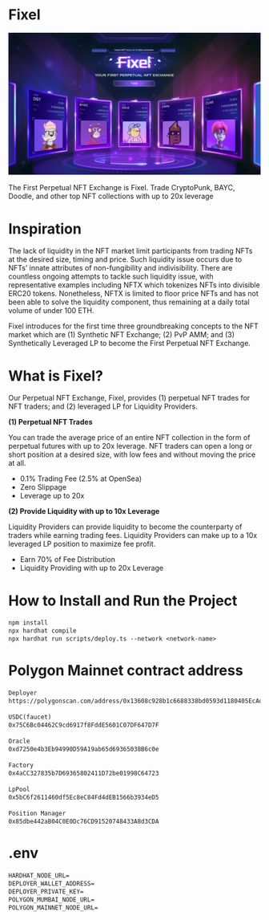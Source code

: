 # Fixel

![Fixel](resources/Landing.png?raw=true "Title")

The First Perpetual NFT Exchange is Fixel.
Trade CryptoPunk, BAYC, Doodle, and other top NFT collections with up to 20x leverage

# Inspiration
The lack of liquidity in the NFT market limit participants from trading NFTs at the desired size, timing and price. Such liquidity issue occurs due to NFTs’ innate attributes of non-fungibility and indivisibility. There are countless ongoing attempts to tackle such liquidity issue, with representative examples including NFTX which tokenizes NFTs into divisible ERC20 tokens. Nonetheless, NFTX is limited to floor price NFTs and has not been able to solve the liquidity component, thus remaining at a daily total volume of under 100 ETH.

Fixel introduces for the first time three groundbreaking concepts to the NFT market which are (1) Synthetic NFT Exchange; (2) PvP AMM; and (3) Synthetically Leveraged LP to become the First Perpetual NFT Exchange.

# What is Fixel?
Our Perpetual NFT Exchange, Fixel, provides (1) perpetual NFT trades for NFT traders; and (2) leveraged LP for Liquidity Providers.

**(1) Perpetual NFT Trades**

You can trade the average price of an entire NFT collection in the form of perpetual futures with up to 20x leverage. NFT traders can open a long or short position at a desired size, with low fees and without moving the price at all.

- 0.1% Trading Fee (2.5% at OpenSea)
- Zero Slippage
- Leverage up to 20x

**(2) Provide Liquidity with up to 10x Leverage**

Liquidity Providers can provide liquidity to become the counterparty of traders while earning trading fees. Liquidity Providers can make up to a 10x leveraged LP position to maximize fee profit.

- Earn 70% of Fee Distribution
- Liquidity Providing with up to 20x Leverage

#

# How to Install and Run the Project

```
npm install
npx hardhat compile
npx hardhat run scripts/deploy.ts --network <network-name>
```

# Polygon Mainnet contract address

```
Deployer
https://polygonscan.com/address/0x13608c928b1c6688338bd0593d1180405EcAd6C5

USDC(faucet)
0x75C6Bc04462C9cd6917f8FddE5601C07DF647D7F

Oracle
0xd7250e4b3Eb94990D59A19ab65d69365038B6c0e

Factory
0x4aCC327835b7D69365802411D72be01998C64723

LpPool
0x5bC6f2611460df5Ec8eC84Fd4dEB1566b3934eD5

Position Manager
0x85dbe442aB04C0E0Dc76CD91520748433A8d3CDA
```

# .env

```
HARDHAT_NODE_URL=
DEPLOYER_WALLET_ADDRESS=
DEPLOYER_PRIVATE_KEY=
POLYGON_MUMBAI_NODE_URL=
POLYGON_MAINNET_NODE_URL=
```
